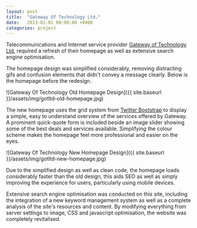 ```yaml
---
layout: post
title:  "Gateway Of Technology Ltd."
date:   2013-01-01 00:00:00 +0000
categories: project
---
```

Telecommunications and Internet service provider [Gateway of Technology Ltd.](http://www.gotltd.co.uk/) required a refresh of their homepage as well as extensive search engine optimisation.

The homepage design was simplified considerably, removing distracting gifs and confusion elements that didn't convey a message clearly. Below is the homepage before the redesign.

![Gateway Of Technology Old Homepage Design]({{ site.baseurl }}/assets/img/gotltd-old-homepage.jpg)

The new homepage uses the grid system from [Twitter Bootstrap](http://getbootstrap.com/) to display a simple, easy to understand overview of the services offered by Gateway. A prominent quick-quote form is included beside an image slider showing some of the best deals and services available. Simplifying the colour scheme makes the homepage feel more professional and easier on the eyes.

![Gateway Of Technology New Homepage Design]({{ site.baseurl }}/assets/img/gotltd-new-homepage.jpg)

Due to the simplified design as well as clean code, the homepage loads considerably faster than the old design, this aids SEO as well as simply improving the experience for users, particularly using mobile devices.

Extensive search engine optimisation was conducted on this site, including the integration of a new keyword management system as well as a complete analysis of the site's resources and content. By modifying everything from server settings to image, CSS and javascript optimisation, the website was completely revitalised.